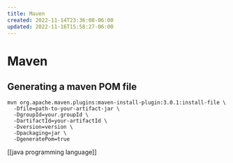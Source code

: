 ```yaml
---
title: Maven
created: 2022-11-14T23:36:08-06:00
updated: 2022-11-16T15:58:27-06:00
---
```


# Maven

## Generating a maven POM file

```shell
mvn org.apache.maven.plugins:maven-install-plugin:3.0.1:install-file \
  -Dfile=path-to-your-artifact-jar \
  -DgroupId=your.groupId \
  -DartifactId=your-artifactId \
  -Dversion=version \
  -Dpackaging=jar \
  -DgeneratePom=true
```


[[java programming language]]